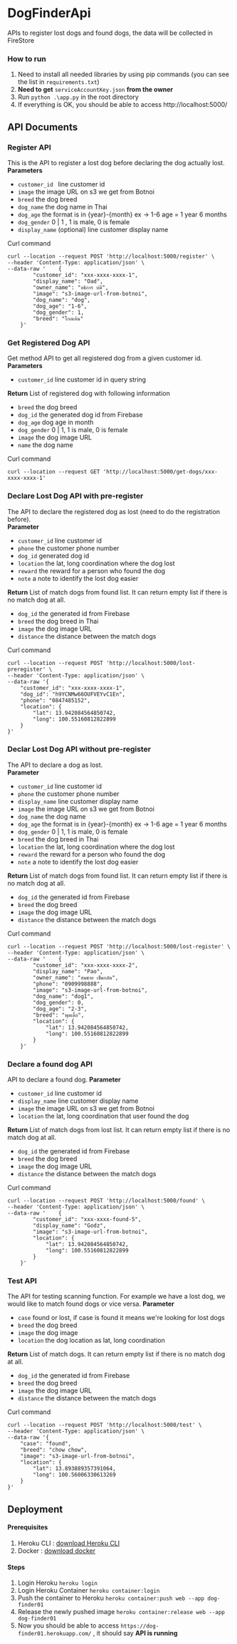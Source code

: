 # DogFinderApi
APIs to register lost dogs and found dogs, the data will be collected in FireStore

### How to run
1. Need to install all needed libraries by using pip commands (you can see the list in `requirements.txt`)
2. **Need to get** `serviceAccountKey.json` **from the owner**
3. Run `python .\app.py` in the root directory
4. If everything is OK, you should be able to access http://localhost:5000/

## API Documents
### Register API
This is the API to register a lost dog before declaring the dog actually lost.  
**Parameters**  
- `customer_id ` line customer id
- `image` the image URL on s3 we get from Botnoi
- `breed` the dog breed
- `dog_name` the dog name in Thai
- `dog_age` the format is in {year}-{month} ex -> 1-6 age = 1 year 6 months
- `dog_gender` 0 | 1 , 1 is male, 0 is female
- `display_name` (optional) line customer display name

Curl command
```
curl --location --request POST 'http://localhost:5000/register' \
--header 'Content-Type: application/json' \
--data-raw '    {
        "customer_id": "xxx-xxxx-xxxx-1",
        "display_name": "Oad",
        "owner_name": "อธิการ บ่ดี",
        "image": "s3-image-url-from-botnoi",
        "dog_name": "dog",
        "dog_age": "1-6",
        "dog_gender": 1,
        "breed": "โกลเด้น"
    }'
```    

### Get Registered Dog API
Get method API to get all registered dog from a given customer id.  
**Parameters**
- `customer_id` line customer id in query string

**Return**
List of registered dog with following information
- `breed` the dog breed
- `dog_id` the generated dog id from Firebase
- `dog_age` dog age in month
- `dog_gender` 0 | 1, 1 is male, 0 is female
- `image` the dog image URL
- `name` the dog name

Curl command
```
curl --location --request GET 'http://localhost:5000/get-dogs/xxx-xxxx-xxxx-1'
```

### Declare Lost Dog API with pre-register
The API to declare the registered dog as lost (need to do the registration before).  
**Parameter**
- `customer_id` line customer id
- `phone` the customer phone number
- `dog_id` generated dog id  
- `location` the lat, long coordination where the dog lost
- `reward` the reward for a person who found the dog
- `note` a note to identify the lost dog easier

**Return**
List of match dogs from found list. It can return empty list if there is no match dog at all.
- `dog_id` the generated id from Firebase
- `breed` the dog breed in Thai
- `image` the dog image URL
- `distance` the distance between the match dogs


Curl command
```
curl --location --request POST 'http://localhost:5000/lost-preregister' \
--header 'Content-Type: application/json' \
--data-raw '{
    "customer_id": "xxx-xxxx-xxxx-1",
    "dog_id": "h9YCNMw66OUFVEYvC1En",
    "phone": "0847485152",
    "location": {
        "lat": 13.942084564850742,
        "long": 100.55160812822899
    }
}'
```

### Declar Lost Dog API without pre-register
The API to declare a dog as lost.  
**Parameter**
- `customer_id` line customer id
- `phone` the customer phone number
- `display_name` line customer display name
- `image` the image URL on s3 we get from Botnoi
- `dog_name` the dog name
- `dog_age` the format is in {year}-{month} ex -> 1-6 age = 1 year 6 months
- `dog_gender` 0 | 1, 1 is male, 0 is female
- `breed` the dog breed in Thai
- `location` the lat, long coordination where the dog lost  
- `reward` the reward for a person who found the dog
- `note` a note to identify the lost dog easier

**Return**
List of match dogs from found list. It can return empty list if there is no match dog at all.
- `dog_id` the generated id from Firebase
- `breed` the dog breed
- `image` the dog image URL
- `distance` the distance between the match dogs

Curl command
```
curl --location --request POST 'http://localhost:5000/lost-register' \
--header 'Content-Type: application/json' \
--data-raw '    {
        "customer_id": "xxx-xxxx-xxxx-2",
        "display_name": "Pao",
        "owner_name": "สมชาย เข็มกลัด",
        "phone": "0909998888",
        "image": "s3-image-url-from-botnoi",
        "dog_name": "dog1",
        "dog_gender": 0,
        "dog_age": "2-3",
        "breed": "พุดเดิ้ล",
        "location": {
            "lat": 13.942084564850742,
            "long": 100.55160812822899
        }
    }'
```

### Declare a found dog API
API to declare a found dog.
**Parameter**
- `customer_id` line customer id
- `display_name` line customer display name
- `image` the image URL on s3 we get from Botnoi
- `location` the lat, long coordination that user found the dog  

**Return**
List of match dogs from lost list. It can return empty list if there is no match dog at all.
- `dog_id` the generated id from Firebase
- `breed` the dog breed
- `image` the dog image URL
- `distance` the distance between the match dogs

Curl command
```
curl --location --request POST 'http://localhost:5000/found' \
--header 'Content-Type: application/json' \
--data-raw '    {
        "customer_id": "xxx-xxxx-found-5",
        "display_name": "Godz",
        "image": "s3-image-url-from-botnoi",
        "location": {
            "lat": 13.942084564850742,
            "long": 100.55160812822899
        }
    }'
```

### Test API
The API for testing scanning function. For example we have a lost dog, we would like to match found dogs or vice versa.
**Parameter**
- `case` found or lost, if case is found it means we're looking for lost dogs
- `breed` the dog breed
- `image` the dog image
- `location` the dog location as lat, long coordination

**Return**
List of match dogs. It can return empty list if there is no match dog at all.
- `dog_id` the generated id from Firebase
- `breed` the dog breed
- `image` the dog image URL
- `distance` the distance between the match dogs

Curl command
```
curl --location --request POST 'http://localhost:5000/test' \
--header 'Content-Type: application/json' \
--data-raw '{
    "case": "found",
    "breed": "chow chow",
    "image": "s3-image-url-from-botnoi",
    "location": {
        "lat": 13.893889357391064,
        "long": 100.56006330613269
    }
}'
```

## Deployment
#### Prerequisites
1. Heroku CLI : [download Heroku CLI](https://devcenter.heroku.com/articles/heroku-cli)
2. Docker : [download docker](https://www.docker.com/products/docker-desktop)

#### Steps
1. Login Heroku `heroku login` 
2. Login Heroku Container `heroku container:login`
3. Push the container to Heroku `heroku container:push web --app dog-finder01`
4. Release the newly pushed image `heroku container:release web --app dog-finder01`
5. Now you should be able to access `https://dog-finder01.herokuapp.com/` , it should say **API is running**